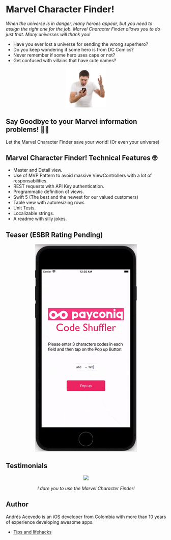 # Marvel Character Finder!

<p><i>When the universe is in danger, many heroes appear, but you need to assign the right one for the job. Marvel Character Finder allows you to do just that. Many universes will thank you!</i></p>

<ul>
<li>Have you ever lost a universe for sending the wrong superhero?</li>
<li>Do you keep wondering if some hero is from DC Comics?</li>
<li>Never remember if some hero uses cape or not?</li>
<li>Get confused with villains that have cute names?</li>
</ul>
  
<p align="center">
    <img width="25%" src="readme_imgs/frustrated.jpg">
<p>

<h2>Say Goodbye to your Marvel information problems!</i> 👋🏼</h2>
<p>Let the Marvel Character Finder save your world! (Or even your universe)</p>

## Marvel Character Finder! Technical Features 🤓
- Master and Detail view.
- Use of MVP Pattern to avoid massive ViewControllers with a lot of responsabilities.
- REST requests with API Key authentication.
- Programmatic definition of views.
- Swift 5 (The best and the newest for our valued customers)
- Table view with autoresizing rows
- Unit Tests.
- Localizable strings.
- A readme with silly jokes.


## Teaser (ESBR Rating Pending)
<p align="center">
    <img src="readme_imgs/demo.gif">
<p>

## Testimonials
<p align="center">
    <img src="readme_imgs/thanos.png">
<p>
<p align="center"><i>I dare you to use the Marvel Character Finder!</i> </p>

## Author

Andrés Acevedo is an iOS developer from Colombia with more than 10 years of experience developing awesome apps.

<ul>
<li><a href="https://acetips.medium.com/">Tips and lifehacks</a> </li>
</ul>
